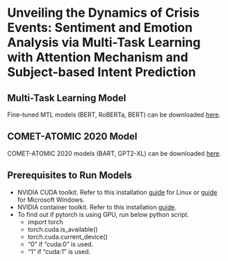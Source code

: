 # Unveiling the Dynamics of Crisis Events: Sentiment and Emotion Analysis via Multi-Task Learning with Attention Mechanism and Subject-based Intent Prediction

## Multi-Task Learning Model

Fine-tuned MTL models (BERT, RoBERTa, BERT) can be downloaded [here](https://drive.google.com/drive/folders/1xNaOG-4VS2emW2N7IStLm-E2EzAltbde?usp=sharing).

## COMET-ATOMIC 2020 Model

COMET-ATOMIC 2020 models (BART, GPT2-XL) can be downloaded [here](https://github.com/allenai/comet-atomic-2020).


## Prerequisites to Run Models

* NVIDIA CUDA toolkit. Refer to this installation [guide](https://docs.nvidia.com/cuda/cuda-installation-guide-linux/index.html) for Linux or [guide](https://docs.nvidia.com/cuda/cuda-installation-guide-microsoft-windows/index.html) for Microsoft Windows.
* NVIDIA container toolkit. Refer to this installation [guide](https://docs.nvidia.com/datacenter/cloud-native/container-toolkit/latest/install-guide.html).
* To find out if pytorch is using GPU, run below python script.
  * import torch
  * torch.cuda.is_available()
  * torch.cuda.current_device()
   * “0” if “cuda:0” is used.
   * “1” if “cuda:1” is used. 
